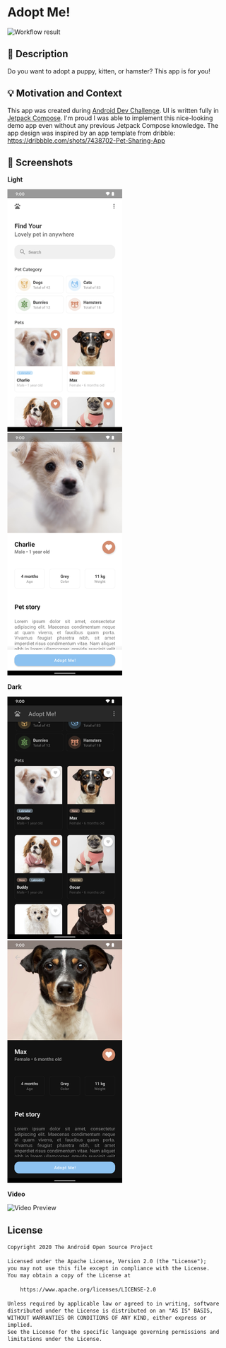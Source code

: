 # Adopt Me!

![Workflow result](https://github.com/jurajkusnier/android-dev-challenge-1/workflows/Check/badge.svg)


## :scroll: Description
Do you want to adopt a puppy, kitten, or hamster? This app is for you!


## :bulb: Motivation and Context
This app was created during [Android Dev Challenge](https://android-developers.googleblog.com/2021/02/android-dev-challenge-lift-off-with.html).
UI is written fully in [Jetpack Compose](https://developer.android.com/jetpack/compose). I'm proud I was able to implement this nice-looking demo app even without any previous Jetpack Compose knowledge.
The app design was inspired by an app template from dribble: https://dribbble.com/shots/7438702-Pet-Sharing-App

## :camera_flash: Screenshots

**Light**

<img src="/results/screenshot_1.png" width="260">&emsp;<img src="/results/screenshot_2.png" width="260">

**Dark**

<img src="/results/screenshot_1.dark.png" width="260">&emsp;<img src="/results/screenshot_2.dark.png" width="260">

**Video**

![Video Preview](/results/video.gif)

## License
```
Copyright 2020 The Android Open Source Project

Licensed under the Apache License, Version 2.0 (the "License");
you may not use this file except in compliance with the License.
You may obtain a copy of the License at

    https://www.apache.org/licenses/LICENSE-2.0

Unless required by applicable law or agreed to in writing, software
distributed under the License is distributed on an "AS IS" BASIS,
WITHOUT WARRANTIES OR CONDITIONS OF ANY KIND, either express or implied.
See the License for the specific language governing permissions and
limitations under the License.
```
